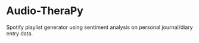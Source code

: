 # Audio-TheraPy
Spotify playlist generator using sentiment analysis on personal journal/diary entry data.
